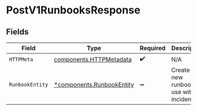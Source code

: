 # PostV1RunbooksResponse


## Fields

| Field                                                                 | Type                                                                  | Required                                                              | Description                                                           |
| --------------------------------------------------------------------- | --------------------------------------------------------------------- | --------------------------------------------------------------------- | --------------------------------------------------------------------- |
| `HTTPMeta`                                                            | [components.HTTPMetadata](../../models/components/httpmetadata.md)    | :heavy_check_mark:                                                    | N/A                                                                   |
| `RunbookEntity`                                                       | [*components.RunbookEntity](../../models/components/runbookentity.md) | :heavy_minus_sign:                                                    | Create a new runbook for use with incidents.                          |